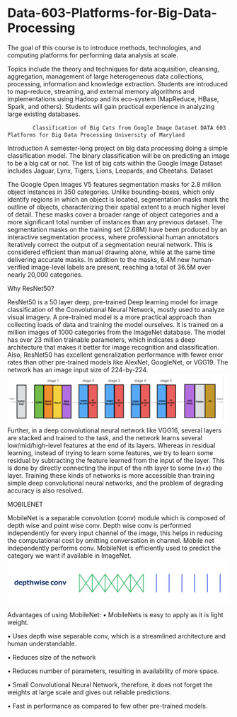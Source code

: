# Data-603-Platforms-for-Big-Data-Processing
The goal of this course is to introduce methods, technologies, and computing platforms for performing data analysis at scale. 

Topics include the theory and techniques for data acquisition, cleansing, aggregation, management of large heterogeneous data collections, processing, information and knowledge extraction. Students are introduced to map-reduce, streaming, and external memory algorithms and implementations using Hadoop and its eco-system (MapReduce, HBase, Spark, and others). Students will gain practical experience in analyzing large existing databases.


            Classification of Big Cats from Google Image Dataset DATA 603 Platforms for Big Data Processing University of Maryland 

Introduction
A semester-long project on big data processing doing a simple classification model. The binary classification will be on predicting an image to be a big cat or not. The list of big cats within the Google Image Dataset includes Jaguar, Lynx, Tigers, Lions, Leopards, and Cheetahs.
Dataset

The Google Open Images V5 features segmentation masks for 2.8 million object instances in 350 categories. Unlike bounding-boxes, which only identify regions in which an object is located, segmentation masks mark the outline of objects, characterizing their spatial extent to a much higher level of detail. These masks cover a broader range of object categories and a more significant total number of instances than any previous dataset.
The segmentation masks on the training set (2.68M) have been produced by an interactive segmentation process, where professional human annotators iteratively correct the output of a segmentation neural network. This is considered efficient than manual drawing alone, while at the same time delivering accurate masks. In addition to the masks, 6.4M new human-verified image-level labels are present, reaching a total of 36.5M over nearly 20,000 categories.

Why ResNet50?

ResNet50 is a 50 layer deep, pre-trained Deep learning model for image classification of the Convolutional Neural Network, mostly used to analyze visual imagery. A pre-trained model is a more practical approach than collecting loads of data and training the model ourselves. It is trained on a million images of 1000 categories from the ImageNet database. The model has over 23 million trainable parameters, which indicates a deep architecture that makes it better for image recognition and classification. Also, ResNet50 has excellent generalization performance with fewer error rates than other pre-trained models like AlexNet, GoogleNet, or VGG19. The network has an image input size of 224-by-224.
![alt text](https://github.com/sanaamironov/Data-603---Platforms-for-Big-Data-Processing/blob/main/cover/resnet50.png)
Further, in a deep convolutional neural network like VGG16, several layers are stacked and trained to the task, and the network learns several low/mid/high-level features at the end of its layers. Whereas in residual learning, instead of trying to learn some features, we try to learn some residual by subtracting the feature learned from the input of the layer. This is done by directly connecting the input of the nth layer to some (n+x) the layer. Training these kinds of networks is more accessible than training simple deep convolutional neural networks, and the problem of degrading accuracy is also resolved.

MOBILENET

MobileNet is a separable convolution (conv) module which is composed of depth wise and point wise conv. Depth wise conv is performed independently for every input channel of the image, this helps in reducing the computational cost by omitting conversation in channel.
Mobile net independently performs conv. MobileNet is efficiently used to predict the category we want if available in ImageNet.
![alt text](https://github.com/sanaamironov/Data-603---Platforms-for-Big-Data-Processing/blob/main/cover/mobilenet.png)

Advantages of using MobileNet:
• MobileNets is easy to apply as it is light weight.

• Uses depth wise separable conv, which is a streamlined architecture and human
understandable.

• Reduces size of the network

• Reduces number of parameters, resulting in availability of more space.

• Small Convolutional Neural Network, therefore, it does not forget the weights at large
scale and gives out reliable predictions.

• Fast in performance as compared to few other pre-trained models.


 
